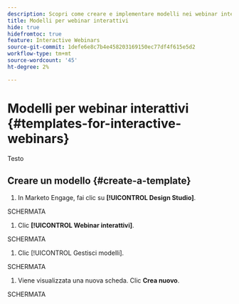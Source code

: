 ```yaml
---
description: Scopri come creare e implementare modelli nei webinar interattivi.
title: Modelli per webinar interattivi
hide: true
hidefromtoc: true
feature: Interactive Webinars
source-git-commit: 1defe6e8c7b4e458203169150ec77df4f615e5d2
workflow-type: tm+mt
source-wordcount: '45'
ht-degree: 2%

---
```


# Modelli per webinar interattivi {#templates-for-interactive-webinars}

Testo

## Creare un modello {#create-a-template}

1. In Marketo Engage, fai clic su **[!UICONTROL Design Studio]**.

SCHERMATA

1. Clic **[!UICONTROL Webinar interattivi]**.

SCHERMATA

1. Clic [!UICONTROL Gestisci modelli].

SCHERMATA

1. Viene visualizzata una nuova scheda. Clic **Crea nuovo**.

SCHERMATA
